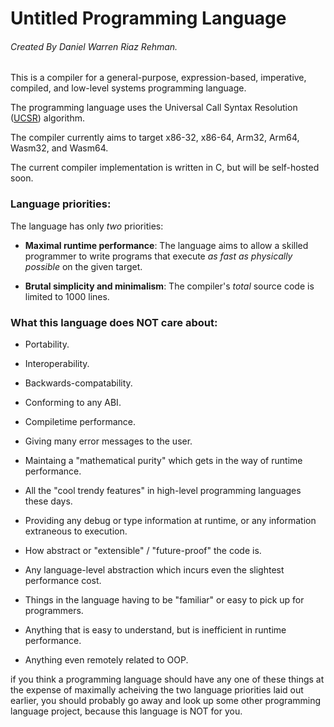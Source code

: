 # Untitled Programming Language
###### Created By Daniel Warren Riaz Rehman.

This is a compiler for a general-purpose, expression-based, imperative, compiled, and low-level systems programming language. 

The programming language uses the Universal Call Syntax Resolution ([UCSR](dwrrehman.github.io/ucsr)) algorithm.

The compiler currently aims to target x86-32, x86-64, Arm32, Arm64, Wasm32, and Wasm64. 

The current compiler implementation is written in C, but will be self-hosted soon.


### Language priorities:

The language has only _two_ priorities:

 - __Maximal runtime performance__: The language aims to allow a skilled programmer to write programs that execute _as fast as physically possible_ on the given target.

 - __Brutal simplicity and minimalism__: The compiler's _total_ source code is limited to 1000 lines.

 
### What this language does NOT care about:

 - Portability.

 - Interoperability.

 - Backwards-compatability.

 - Conforming to any ABI. 

 - Compiletime performance. 

 - Giving many error messages to the user.

 - Maintaing a "mathematical purity" which gets in the way of runtime performance.

 - All the "cool trendy features" in high-level programming languages these days. 

 - Providing any debug or type information at runtime, or any information extraneous to execution. 

 - How abstract or "extensible" / "future-proof" the code is. 

 - Any language-level abstraction which incurs even the slightest performance cost. 

 - Things in the language having to be "familiar" or easy to pick up for programmers.

 - Anything that is easy to understand, but is inefficient in runtime performance.

 - Anything even remotely related to OOP.

if you think a programming language should have any one of these things at the expense of maximally acheiving the two language priorities laid out earlier, you should probably go away and look up some other programming language project, because this language is NOT for you.



